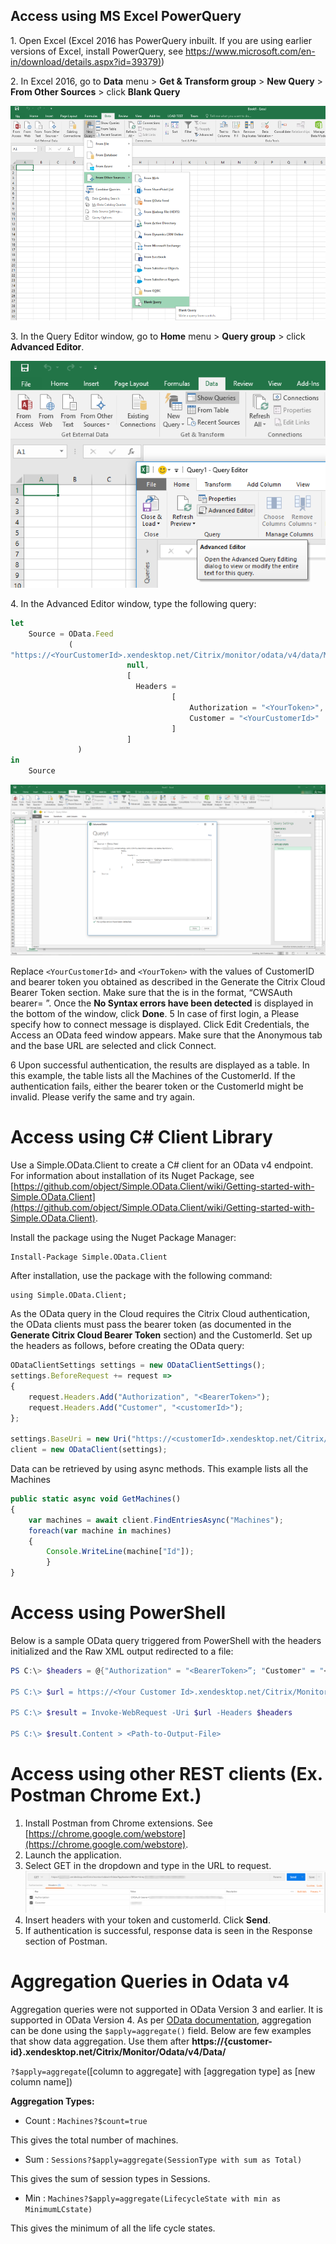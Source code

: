 ## Access using MS Excel PowerQuery 

&#49;.	Open Excel (Excel 2016 has PowerQuery inbuilt. If you are using earlier versions of Excel, install PowerQuery, see [https://www.microsoft.com/en-in/download/details.aspx?id=39379)](https://www.microsoft.com/en-in/download/details.aspx?id=39379))

&#50;.	In Excel 2016, go to **Data** menu > **Get & Transform group** > **New Query** > **From Other Sources** > click **Blank Query**

![Blank Query](./blank-query.png)

&#51;. In the Query Editor window, go to **Home** menu > **Query group** > click **Advanced Editor**.

![Query editor window](./query-editor.png)

&#52;. In the Advanced Editor window, type the following query:

```js
let
    Source = OData.Feed
             ( 
"https://<YourCustomerId>.xendesktop.net/Citrix/monitor/odata/v4/data/Machines", 
                          null, 
                          [
                          	Headers = 
                                    [
                                    	Authorization = "<YourToken>",
                                     	Customer = "<YourCustomerId>"
                                    ]
                          ]
               )
in
	Source
```

![Advanced editor](./advanced-query.png)

Replace `<YourCustomerId>` and `<YourToken>` with the values of CustomerID and bearer token you obtained as described in the Generate the Citrix Cloud Bearer Token section. Make sure that the <YourToken> is in the format, “CWSAuth bearer= <bearer token>”. Once the **No Syntax errors have been detected** is displayed in the bottom of the window, click **Done**.
&#53; In case of first login, a Please specify how to connect message is displayed. Click Edit Credentials, the Access an OData feed window appears. Make sure that the Anonymous tab and the base URL are selected and click Connect.

&#54; Upon successful authentication, the results are displayed as a table. In this example, the table lists all the Machines of the CustomerId. If the authentication fails, either the bearer token or the CustomerId might be invalid. Please verify the same and try again.

# Access using C# Client Library

Use a Simple.OData.Client to create a C# client for an OData v4 endpoint. For information about installation of its Nuget Package, see [https://github.com/object/Simple.OData.Client/wiki/Getting-started-with-Simple.OData.Client](https://github.com/object/Simple.OData.Client/wiki/Getting-started-with-Simple.OData.Client).

Install the package using the Nuget Package Manager:

```
Install-Package Simple.OData.Client
```
After installation, use the package with the following command:

```
using Simple.OData.Client;
```

As the OData query in the Cloud requires the Citrix Cloud authentication, the OData clients must pass the bearer token (as documented in the **Generate Citrix Cloud Bearer Token** section) and the CustomerId. Set up the headers as follows, before creating the OData query:

```js
ODataClientSettings settings = new ODataClientSettings();
settings.BeforeRequest += request => 
{
    request.Headers.Add("Authorization", "<BearerToken>");
    request.Headers.Add("Customer", "<customerId>");
};

settings.BaseUri = new Uri("https://<customerId>.xendesktop.net/Citrix/monitor/odata/v4/data");
client = new ODataClient(settings);
```

Data can be retrieved by using async methods. This example lists all the Machines

```js
public static async void GetMachines()
{
    var machines = await client.FindEntriesAsync("Machines");
    foreach(var machine in machines)
    {
        Console.WriteLine(machine["Id"]);
        }
}
```
# Access using PowerShell

Below is a sample OData query triggered from PowerShell with the headers initialized and the Raw XML output redirected to a file:

```powershell
PS C:\> $headers = @{"Authorization" = "<BearerToken>”; "Customer" = "<Your Customer Id>"}

PS C:\> $url = https://<Your Customer Id>.xendesktop.net/Citrix/Monitor/OData/v4/Data/Users

PS C:\> $result = Invoke-WebRequest -Uri $url -Headers $headers

PS C:\> $result.Content > <Path-to-Output-File>
```
# Access using other REST clients (Ex. Postman Chrome Ext.)

1.	Install Postman from Chrome extensions. See [https://chrome.google.com/webstore](https://chrome.google.com/webstore).
2.	Launch the application.
3.	Select GET in the dropdown and type in the URL to request. ![Postman](./postman.png)
4.  Insert headers with your token and customerId. Click **Send**.
1.  If authentication is successful, response data is seen in the Response section of Postman.

# Aggregation Queries in Odata v4

Aggregation queries were not supported in OData Version 3 and earlier. It is supported in OData Version 4. As per [OData documentation](http://docs.oasis-open.org/odata/odata-data-aggregation-ext/v4.0/cs01/odata-data-aggregation-ext-v4.0-cs01.html), aggregation can be done using the `$apply=aggregate()` field. Below are few examples that show data aggregation. Use them after **https://{customer-id}.xendesktop.net/Citrix/Monitor/Odata/v4/Data/<TableName>**

`?$apply=aggregate`([column to aggregate] with [aggregation type] as [new column name])

**Aggregation Types:**

* Count : `Machines?$count=true`

This gives the total number of machines.

* Sum : `Sessions?$apply=aggregate(SessionType with sum as Total)`

This gives the sum of session types in Sessions.

* Min : `Machines?$apply=aggregate(LifecycleState with min as MinimumLCstate)`

This gives the minimum of all the life cycle states.
